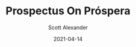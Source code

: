 ---
layout: podcast
title: "Prospectus On Próspera"
author: Scott Alexander
description: https://astralcodexten.substack.com/p/prospectus-on-prospera
date: 2021-04-14
length: 16730603
duration: 4183
guid: prospectus-on-prospera
---